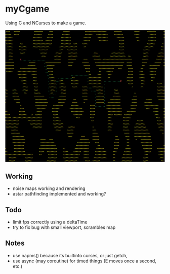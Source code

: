 # myCgame
Using C and NCurses to make a game.

![image](docs/pathfinding.png)

## Working
- noise maps working and rendering
- astar pathfinding implemented and working?

## Todo
- limit fps correctly using a deltaTime
- try to fix bug with small viewport, scrambles map

## Notes
- use napms() because its builtinto curses, or just getch, 
- use async (may coroutine) for timed things (E moves once a second, etc.)
